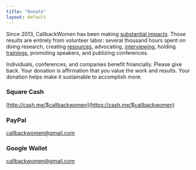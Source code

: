 ```yaml
---
title: "Donate"
layout: default
---
```


Since 2013, CallbackWomen has been making [substantial impacts](testimonials.html).  Those results are entirely from volunteer labor: several thousand hours spent on doing research, creating [resources](http://storify.com/cczona), advocating, [interviewing](), holding [trainings](trainings.html), promoting speakers, and publizing conferences.

Individuals, conferences, and companies benefit financially. Please give back. Your donation is affirmation that you value the work and results. Your donation helps make it sustainable to accomplish  more.


### Square Cash

[http://cash.me/$callbackwomen](https://cash.me/$callbackwomen)

### PayPal

callbackwomen@gmail.com

### Google Wallet

callbackwomen@gmail.com

